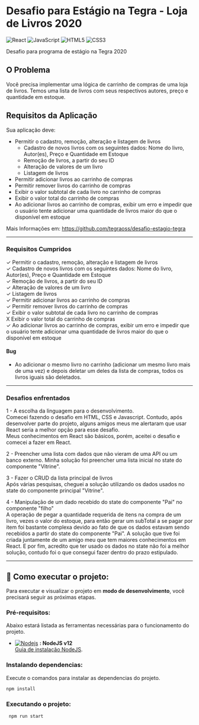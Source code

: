 # Desafio para Estágio na Tegra - Loja de Livros 2020

![React](https://img.shields.io/badge/react-%2320232a.svg?style=for-the-badge&logo=react&logoColor=%2361DAFB)
![JavaScript](https://img.shields.io/badge/javascript-%23323330.svg?style=for-the-badge&logo=javascript&logoColor=%23F7DF1E)
![HTML5](https://img.shields.io/badge/html5-%23E34F26.svg?style=for-the-badge&logo=html5&logoColor=white)
![CSS3](https://img.shields.io/badge/css3-%231572B6.svg?style=for-the-badge&logo=css3&logoColor=white)

Desafio para programa de estágio na Tegra 2020

## O Problema

Você precisa implementar uma lógica de carrinho de compras de uma loja de livros. Temos uma lista de livros com seus respectivos autores, preço e quantidade em estoque.

## Requisitos da Aplicação

Sua aplicação deve:

- Permitir o cadastro, remoção, alteração e listagem de livros
  - Cadastro de novos livros com os seguintes dados: Nome do livro, Autor(es), Preço e Quantidade em Estoque
  - Remoção de livros, a partir do seu ID
  - Alteração de valores de um livro
  - Listagem de livros
- Permitir adicionar livros ao carrinho de compras
- Permitir remover livros do carrinho de compras
- Exibir o valor subtotal de cada livro no carrinho de compras
- Exibir o valor total do carrinho de compras
- Ao adicionar livros ao carrinho de compras, exibir um erro e impedir que o usuário tente adicionar uma quantidade de livros maior do que o disponível em estoque

Mais Informações em: https://github.com/tegraoss/desafio-estagio-tegra

***

### Requisitos Cumpridos

✓ Permitir o cadastro, remoção, alteração e listagem de livros  
  ✓ Cadastro de novos livros com os seguintes dados: Nome do livro, Autor(es), Preço e Quantidade em Estoque  
  ✓ Remoção de livros, a partir do seu ID  
  ✓ Alteração de valores de um livro  
  ✓ Listagem de livros  
✓ Permitir adicionar livros ao carrinho de compras  
✓ Permitir remover livros do carrinho de compras  
✓ Exibir o valor subtotal de cada livro no carrinho de compras  
X Exibir o valor total do carrinho de compras  
✓ Ao adicionar livros ao carrinho de compras, exibir um erro e impedir que o usuário tente adicionar uma quantidade de livros maior do que o disponível em estoque  



#### Bug  

- Ao adicionar o mesmo livro no carrinho (adicionar um mesmo livro mais de uma vez) e depois deletar um deles da lista de compras, todos os livros iguais são deletados.

*** 

### Desafios enfrentados  

1 - A escolha da linguagem para o desenvolvimento.  
    Comecei fazendo o desafio em HTML, CSS e Javascript.
    Contudo, após desenvolver parte do projeto, alguns amigos meus me alertaram que usar React seria a melhor opção para esse desafio.  
    Meus conhecimentos em React são básicos, porém, aceitei o desafio e comecei a fazer em React.

2 - Preencher uma lista com dados que não vieram de uma API ou um banco externo.
    Minha solução foi preencher uma lista inicial no state do componente "Vitrine".

3 - Fazer o CRUD da lista principal de livros  
    Após várias pesquisas, cheguei a solução utilizando os dados usados no state do componente principal "Vitrine".  

4 - Manipulação de um dado recebido do state do componente "Pai" no componente "filho"  
    A operação de pegar a quantidade requerida de itens na compra de um livro, vezes o valor do estoque, para então gerar um subTotal a se pagar por item foi bastante complexa devido ao fato de que os dados estavam sendo recebidos a partir do state do componente "Pai". A solução que tive foi criada juntamente de um amigo meu que tem maiores conhecimentos em React. E por fim, acredito que ter usado os dados no state não foi a melhor solução, contudo foi o que consegui fazer dentro do prazo estipulado.

***


## 🚀 Como executar o projeto:
Para executar e visualizar o projeto em **modo de desenvolvimento**, você precisará seguir as próximas etapas.

### Pré-requisitos:
Abaixo estará listada as ferramentas necessárias para o funcionamento do projeto.
- [![Nodejs](https://amandacleto.github.io/images-for-projects/public/images/github-readme/icon-nodejs.svg)](https://nodejs.org/en/) **: NodeJS v12**  
  [<ins>Guia de instalação NodeJS</ins>](https://nodejs.org/en/).
  
### Instalando dependencias:
Execute o comandos para instalar as dependencias do projeto.
   ```sh
   npm install
   ```  
  
### Executando o projeto:
  ```sh
   npm run start
   ```
<br>
